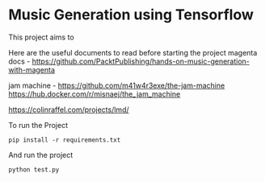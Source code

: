 # Music Generation using Tensorflow
This project aims to

Here are the useful documents to read before starting the project
magenta docs - https://github.com/PacktPublishing/hands-on-music-generation-with-magenta

jam machine - https://github.com/m41w4r3exe/the-jam-machine
https://hub.docker.com/r/misnaej/the_jam_machine

https://colinraffel.com/projects/lmd/


To run the Project
```
pip install -r requirements.txt
```

And run the project
```
python test.py 
```